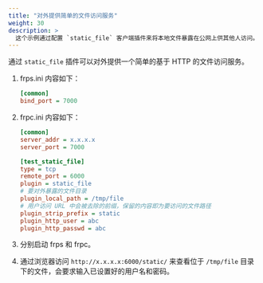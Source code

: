 ```yaml
---
title: "对外提供简单的文件访问服务"
weight: 30
description: >
  这个示例通过配置 `static_file` 客户端插件来将本地文件暴露在公网上供其他人访问。
---
```


通过 `static_file` 插件可以对外提供一个简单的基于 HTTP 的文件访问服务。

1. frps.ini 内容如下：

    ```ini
    [common]
    bind_port = 7000
    ```

2. frpc.ini 内容如下：

    ```ini
    [common]
    server_addr = x.x.x.x
    server_port = 7000

    [test_static_file]
    type = tcp
    remote_port = 6000
    plugin = static_file
    # 要对外暴露的文件目录
    plugin_local_path = /tmp/file
    # 用户访问 URL 中会被去除的前缀，保留的内容即为要访问的文件路径
    plugin_strip_prefix = static
    plugin_http_user = abc
    plugin_http_passwd = abc
    ```

3. 分别启动 frps 和 frpc。

4. 通过浏览器访问 `http://x.x.x.x:6000/static/` 来查看位于 `/tmp/file` 目录下的文件，会要求输入已设置好的用户名和密码。
